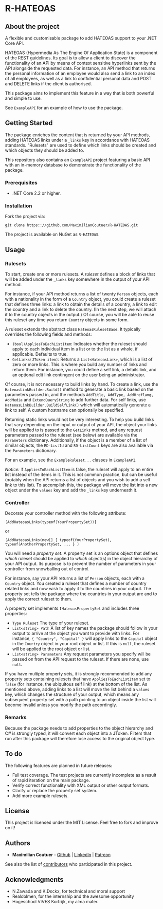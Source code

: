 # R-HATEOAS

## About the project

A flexible and customisable package to add HATEOAS support to your .NET Core API.

HATEOAS (Hypermedia As The Engine Of Application State) is a component of the REST guidelines. Its goal is to allow a client to discover the functionality of an API by means of context sensitive hyperlinks sent by the API alongside the requested data. For instance, an API method that returns the personal information of an employee would also send a link to an index of all employees, as well as a link to confidential personal data and POST and DELETE links if the client is authorised.

This package aims to implement this feature in a way that is both powerful and simple to use.

See `ExampleAPI` for an example of how to use the package.

## Getting Started

The package enriches the content that is returned by your API methods, adding HATEOAS links under a `_links` key in accordance with HATEOAS standards. "Rulesets" are used to define which links should be created and which objects they should be added to.

This repository also contains an `ExampleAPI` project featuring a basic API with an in-memory database to demonstrate the functionality of the package.

### Prerequisites

* .NET Core 2.2 or higher.

### Installation

Fork the project via:

`git clone https:://github.com/MaximilianCoutuer/R-HATEOAS.git`

The project is available on NuGet as `R-HATEOAS`.

## Usage

### Rulesets

To start, create one or more rulesets. A *ruleset* defines a block of links that will be added under the `_links` key somewhere in the output of your API method.

For instance, if your API method returns a list of twenty `Person` objects, each with a nationality in the form of a `Country` object, you could create a ruleset that defines three links: a link to obtain the details of a country, a link to edit the country and a link to delete the country. (In the next step, we will attach it to the country objects in the output.) Of course, you will be able to reuse this ruleset any time you return `Country` objects in some form.

A ruleset extends the abstract class `HateoasRulesetBase`. It typically overrides the following fields and methods:

* `(bool)AppliesToEachListItem`: Indicates whether the ruleset should apply to each individual item in a list or to the list as a whole, if applicable. Defaults to true.
* `GetLinks(JToken item)`: Returns a `List<HateoasLink>`, which is a list of zero or more links. This is where you build any number of links and return them. For instance, you could define a self link, a details link, and an optional edit link contingent on the user being an administrator.

Of course, it is not necessary to build links by hand. To create a link, use the `HateoasLinkBuilder.Build()` method to generate a basic link based on the parameters passed in, and the methods `AddTitle, AddType, AddHreflang, AddMedia` and `ExtendQueryString` to add further data. For self links, use `HateoasLinkBuilder.BuildSelfLink()` which will automatically generate a link to self. A custom hostname can optionally be specified.

Returning static links would not be very interesting. To help you build links that vary depending on the input or output of your API, the object your links will be applied to is passed to the `GetLinks` method, and any request parameters passed to the ruleset (see below) are available via the `Parameters` dictionary. Additionally, if the object is a member of a list of similar objects, the `RD-ListId` and `RD-ListCount` keys are also available via the `Parameters` dictionary.

For an example, see the `ExampleRuleset...` classes in `ExampleAPI`.

_Notice:_ If `AppliesToEachListItem` is false, the ruleset will apply to an entire list instead of the items in it. This is not common practice, but can be useful (notably when the API returns a list of objects and you wish to add a self link to this list). To accomplish this, the package will move the list into a new object under the `values` key and add the `_links` key underneath it.

### Controller

Decorate your controller method with the following attribute:

```
[AddHateoasLinks(typeof(YourPropertySet))]
```

or

```
[AddHateoasLinks(new[] { typeof(YourPropertySet), typeof(AnotherPropertySet, ... } )
```

You will need a *property set*. A property set is an options object that defines *which* ruleset should be applied to *which* object(s) in the object hierarchy of your API output. Its purpose is to prevent the number of parameters in your controller from snowballing out of control.

For instance, say your API returns a list of `Person` objects, each with a `Country` object. You created a ruleset that defines a number of country related links and now wish to apply it to the countries in your output. The property set tells the package where the countries in your output are and to apply the correct ruleset to them.

A property set implements `IHateoasPropertySet` and includes three properties:

* `Type Ruleset` The type of your ruleset.
* `List<string> Path` A list of key names the package should follow in your output to arrive at the object you want to provide with links. For instance, `{ "Country", "Capital" }` will apply links to the `Capital` object in the `Country` object in your root object or list. If this is `null`, the ruleset will be applied to the root object or list.
* `List<string> Parameters` Any request parameters you specify will be passed on from the API request to the ruleset. If there are none, use `null`.

If you have multiple property sets, it is strongly recommended to add any property sets containing rulesets that have `AppliesToEachListItem` set to `false` (for instance, the ubiquitous self link) at the bottom of the list. As mentioned above, adding links to a list will move the list behind a `values` key, which changes the structure of your output, which means any subsequent property set with a path pointing to an object inside the list will become invalid unless you modify the path accordingly.

### Remarks

Because the package needs to add properties to the object hierarchy and C# is strongly typed, it will convert each object into a JToken. Filters that run after this package will therefore lose access to the original object type.

## To do

The following features are planned in future releases:

* Full test coverage. The test projects are currently incomplete as a result of rapid iteration on the main package.
* Verify correct functionality with XML output or other output formats.
* Clarify or replace the property set system.
* Add more example rulesets.

## License

This project is licensed under the MIT License. Feel free to fork and improve on it!

## Authors

* **Maximilian Coutuer** - [Github](https://github.com/MaximilianCoutuer) | [LinkedIn](https://be.linkedin.com/in/maximilian-coutuer-0ba4a517) | [Patreon](https://patreon.com/enaisiaion)

See also the list of [contributors](https://github.com/your/project/contributors) who participated in this project.

## Acknowledgments

* N.Zawada and K.Dockx, for technical and moral support
* Realdolmen, for the internship and the awesome opportunity
* Hogeschool VIVES Kortrijk, my alma mater.
